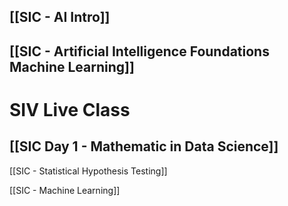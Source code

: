 ## [[SIC - AI Intro]]

## [[SIC - Artificial Intelligence Foundations Machine Learning]]


# SIV Live Class 
## [[SIC Day 1 - Mathematic in Data Science]]

[[SIC - Statistical Hypothesis Testing]]

[[SIC - Machine Learning]]